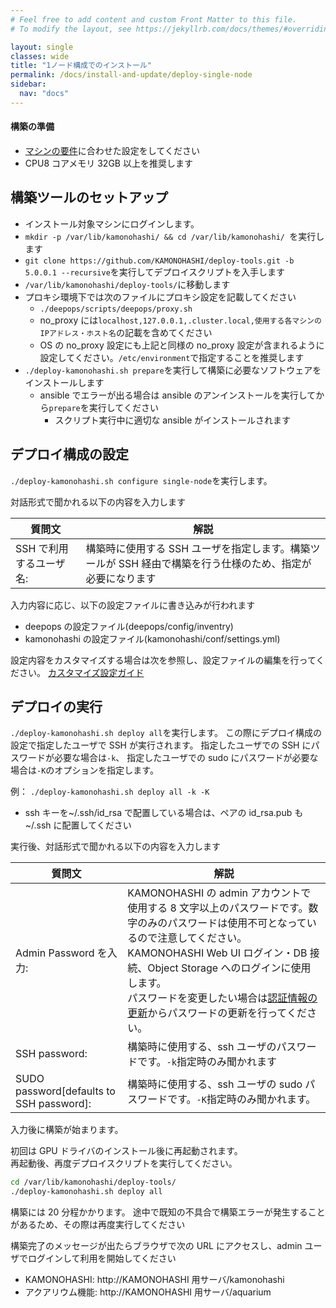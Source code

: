 ```yaml
---
# Feel free to add content and custom Front Matter to this file.
# To modify the layout, see https://jekyllrb.com/docs/themes/#overriding-theme-defaults

layout: single
classes: wide
title: "1ノード構成でのインストール"
permalink: /docs/install-and-update/deploy-single-node
sidebar:
  nav: "docs"
---
```


#### 構築の準備

- [マシンの要件](/docs/install-and-update/prerequisite)に合わせた設定をしてください
- CPU8 コアメモリ 32GB 以上を推奨します

## 構築ツールのセットアップ

- インストール対象マシンにログインします。
- `mkdir -p /var/lib/kamonohashi/ && cd /var/lib/kamonohashi/ `を実行します
- `git clone https://github.com/KAMONOHASHI/deploy-tools.git -b 5.0.0.1 --recursive`を実行してデプロイスクリプトを入手します
- `/var/lib/kamonohashi/deploy-tools/`に移動します
- プロキシ環境下では次のファイルにプロキシ設定を記載してください
  - `./deepops/scripts/deepops/proxy.sh`
  - no_proxy には`localhost,127.0.0.1,.cluster.local,使用する各マシンのIPアドレス・ホスト名`の記載を含めてください
  - OS の no_proxy 設定にも上記と同様の no_proxy 設定が含まれるように設定してください。`/etc/environment`で指定することを推奨します
- `./deploy-kamonohashi.sh prepare`を実行して構築に必要なソフトウェアをインストールします
  - ansible でエラーが出る場合は ansible のアンインストールを実行してから`prepare`を実行してください
    - スクリプト実行中に適切な ansible がインストールされます

## デプロイ構成の設定

`./deploy-kamonohashi.sh configure single-node`を実行します。

対話形式で聞かれる以下の内容を入力します

| 質問文                  | 解説                                                                                                       |
| ----------------------- | ---------------------------------------------------------------------------------------------------------- |
| SSH で利用するユーザ名: | 構築時に使用する SSH ユーザを指定します。構築ツールが SSH 経由で構築を行う仕様のため、指定が必要になります |

入力内容に応じ、以下の設定ファイルに書き込みが行われます

- deepops の設定ファイル(deepops/config/inventry)
- kamonohashi の設定ファイル(kamonohashi/conf/settings.yml)

設定内容をカスタマイズする場合は次を参照し、設定ファイルの編集を行ってください。
[カスタマイズ設定ガイド](/docs/install-and-update/customize-4x)

## デプロイの実行

`./deploy-kamonohashi.sh deploy all`を実行します。
この際にデプロイ構成の設定で指定したユーザで SSH が実行されます。
指定したユーザでの SSH にパスワードが必要な場合は`-k`、
指定したユーザでの sudo にパスワードが必要な場合は`-K`のオプションを指定します。

例： `./deploy-kamonohashi.sh deploy all -k -K`

- ssh キーを~/.ssh/id_rsa で配置している場合は、ペアの id_rsa.pub も~/.ssh に配置してください

実行後、対話形式で聞かれる以下の内容を入力します

| 質問文                                   | 解説                                                                                                                                                                                                                                                                                                                                            |
| ---------------------------------------- | ----------------------------------------------------------------------------------------------------------------------------------------------------------------------------------------------------------------------------------------------------------------------------------------------------------------------------------------------- |
| Admin Password を入力:                   | KAMONOHASHI の admin アカウントで使用する 8 文字以上のパスワードです。数字のみのパスワードは使用不可となっているので注意してください。KAMONOHASHI Web UI ログイン・DB 接続、Object Storage へのログインに使用します。<br>パスワードを変更したい場合は[認証情報の更新](/docs/how-to/infra/#認証情報の更新)からパスワードの更新を行ってください。 |
| SSH password:                            | 構築時に使用する、ssh ユーザのパスワードです。`-k`指定時のみ聞かれます                                                                                                                                                                                                                                                                          |
| SUDO password[defaults to SSH password]: | 構築時に使用する、ssh ユーザの sudo パスワードです。`-K`指定時のみ聞かれます。                                                                                                                                                                                                                                                                  |

入力後に構築が始まります。

初回は GPU ドライバのインストール後に再起動されます。  
再起動後、再度デプロイスクリプトを実行してください。

```bash
cd /var/lib/kamonohashi/deploy-tools/
./deploy-kamonohashi.sh deploy all
```

構築には 20 分程かかります。
途中で既知の不具合で構築エラーが発生することがあるため、その際は再度実行してください

構築完了のメッセージが出たらブラウザで次の URL にアクセスし、admin ユーザでログインして利用を開始してください

- KAMONOHASHI: http://KAMONOHASHI 用サーバ/kamonohashi
- アクアリウム機能: http://KAMONOHASHI 用サーバ/aquarium
